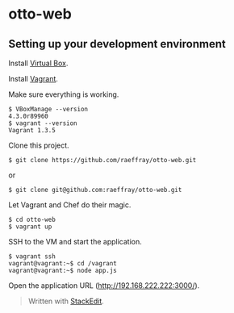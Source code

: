 otto-web
========

## Setting up your development environment ##

Install [Virtual Box](https://www.virtualbox.org/wiki/Downloads).

Install [Vagrant](http://downloads.vagrantup.com/).

Make sure everything is working.

```
$ VBoxManage --version
4.3.0r89960
$ vagrant --version
Vagrant 1.3.5
```

Clone this project.

```
$ git clone https://github.com/raeffray/otto-web.git
```
or
```
$ git clone git@github.com:raeffray/otto-web.git
```

Let Vagrant and Chef do their magic.

```
$ cd otto-web
$ vagrant up
```

SSH to the VM and start the application.

```
$ vagrant ssh
vagrant@vagrant:~$ cd /vagrant
vagrant@vagrant:~$ node app.js
```

Open the application URL (http://192.168.222.222:3000/).


> Written with [StackEdit](https://stackedit.io/).
